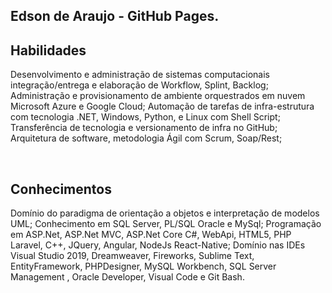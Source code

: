 ## Edson de Araujo - GitHub Pages.

<h2 class="mb-3">Habilidades</h2>
                    <p class="text-justify">
                        Desenvolvimento e administração de sistemas computacionais integração/entrega e elaboração de Workflow, Splint, Backlog; 
	Administração e provisionamento de ambiente orquestrados em nuvem Microsoft Azure e Google Cloud;
	Automação de tarefas de infra-estrutura com tecnologia .NET, Windows, Python, e Linux com Shell Script;
	Transferência de tecnologia e versionamento de infra no GitHub;
	Arquitetura de software, metodologia Ágil com Scrum, Soap/Rest;
                    </p>
                    <br />
                    <h2 class="mb-3">Conhecimentos</h2>
                    <p class="text-justify">
                        Domínio do paradigma de orientação a objetos e interpretação de modelos UML;
	Conhecimento em SQL Server, PL/SQL Oracle e MySql;
	Programação em ASP.Net, ASP.Net MVC, ASP.Net Core C#, WebApi,  HTML5, PHP Laravel, C++, JQuery, Angular, NodeJs React-Native;
	Domínio nas IDEs Visual Studio 2019, Dreamweaver, Fireworks, Sublime Text, EntityFramework, PHPDesigner, MySQL Workbench, SQL Server Management , Oracle Developer, Visual Code e  Git Bash.
                    </p>

